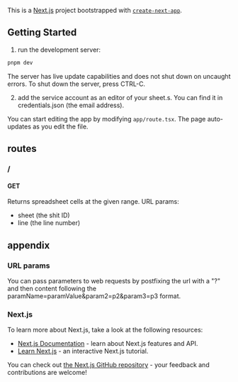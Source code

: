 This is a [Next.js](https://nextjs.org/) project bootstrapped with [`create-next-app`](https://github.com/vercel/next.js/tree/canary/packages/create-next-app).

## Getting Started

1. run the development server:

```powershell
pnpm dev
```

The server has live update capabilities and does not shut down on uncaught errors.
To shut down the server, press CTRL-C.

2. add the service account as an editor of your sheet.s. You can find it in credentials.json (the email address).

You can start editing the app by modifying `app/route.tsx`. The page auto-updates as you edit the file.


## routes

### /
#### GET
Returns spreadsheet cells at the given range.
URL params:
- sheet (the shit ID)
- line (the line number)

## appendix

### URL params
You can pass parameters to web requests by postfixing the url with a "?" and then content following the paramName=paramValue&param2=p2&param3=p3 format.

### Next.js 

To learn more about Next.js, take a look at the following resources:

- [Next.js Documentation](https://nextjs.org/docs) - learn about Next.js features and API.
- [Learn Next.js](https://nextjs.org/learn) - an interactive Next.js tutorial.

You can check out [the Next.js GitHub repository](https://github.com/vercel/next.js/) - your feedback and contributions are welcome!

